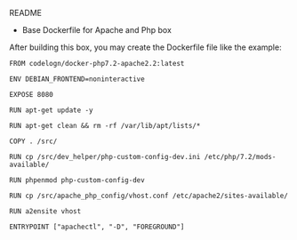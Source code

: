 README 

* Base Dockerfile for Apache and Php box

After building this box, you may create the Dockerfile file like the example:

```
FROM codelogn/docker-php7.2-apache2.2:latest

ENV DEBIAN_FRONTEND=noninteractive

EXPOSE 8080

RUN apt-get update -y

RUN apt-get clean && rm -rf /var/lib/apt/lists/*

COPY . /src/
 
RUN cp /src/dev_helper/php-custom-config-dev.ini /etc/php/7.2/mods-available/

RUN phpenmod php-custom-config-dev

RUN cp /src/apache_php_config/vhost.conf /etc/apache2/sites-available/

RUN a2ensite vhost

ENTRYPOINT ["apachectl", "-D", "FOREGROUND"] 

```
